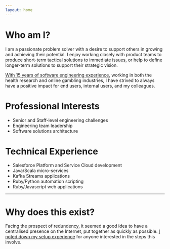 ```yaml
---
layout: home
---
```


# Who am I?

I am a passionate problem solver with a desire to support others in growing and achieving their potential. I enjoy working closely with product teams to produce short-term tactical solutions to immediate issues, or help to define longer-term solutions to support their strategic vision.

[With 15 years of software engineering experience](./experience.html), working in both the health research and online gambling industries, I have strived to always have a positive impact for end users, internal users, and my colleagues.


# Professional Interests
* Senior and Staff-level engineering challenges
* Engineering team leadership
* Software solutions architecture

# Technical Experience
* Salesforce Platform and Service Cloud development
* Java/Scala micro-services
* Kafka Streams applications
* Ruby/Python automation scripting
* Ruby/Javascript web applications
 

* * * 

# Why does this exist?

Facing the prospect of redundency, it seemed a good idea to have a centralised presence on the Internet, put together as quickly as possible. [I noted down my setup experience](./setup.html) for anyone interested in the steps this involve.